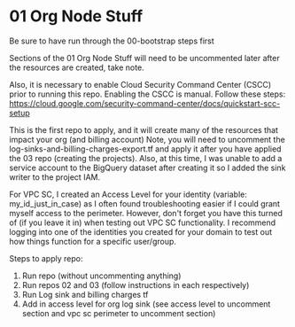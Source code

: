 # 01 Org Node Stuff

Be sure to have run through the 00-bootstrap steps first

Sections of the 01 Org Node Stuff will need to be uncommented later after the resources are created, take note. 

Also, it is necessary to enable Cloud Security Command Center (CSCC) prior to running this repo. Enabling the CSCC is manual.
Follow these steps: https://cloud.google.com/security-command-center/docs/quickstart-scc-setup

This is the first repo to apply, and it will create many of the resources that impact your org (and billing account)
Note, you will need to uncomment the log-sinks-and-billing-charges-export.tf and apply it after you have applied the 03 
repo (creating the projects). Also, at this time, I was unable to add a service account to the BigQuery dataset after creating it
so I added the sink writer to the project IAM.

For VPC SC, I created an Access Level for your identity (variable: my_id_just_in_case) as I often found troubleshooting
easier if I could grant myself access to the perimeter. However, don't forget you have this turned of (if you leave it in)
when testing out VPC SC functionality. I recommend logging into one of the identities you created for your domain to 
test out how things function for a specific user/group.

Steps to apply repo:
1. Run repo (without uncommenting anything)
2. Run repos 02 and 03 (follow instructions in each respectively)
3. Run Log sink and billing charges tf 
4. Add in access level for org log sink (see access level to uncomment section and vpc sc perimeter to uncomment section)